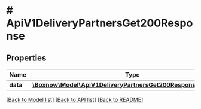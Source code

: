 # # ApiV1DeliveryPartnersGet200Response

## Properties

Name | Type | Description | Notes
------------ | ------------- | ------------- | -------------
**data** | [**\Boxnow\Model\ApiV1DeliveryPartnersGet200ResponseDataInner[]**](ApiV1DeliveryPartnersGet200ResponseDataInner.md) |  | [optional]

[[Back to Model list]](../../README.md#models) [[Back to API list]](../../README.md#endpoints) [[Back to README]](../../README.md)
